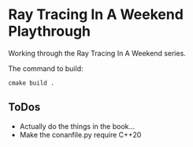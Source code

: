 Ray Tracing In A Weekend Playthrough
====================================

Working through the Ray Tracing In A Weekend series.

The command to build:
```
cmake build .
```

ToDos
-----

 * Actually do the things in the book...
 * Make the conanfile.py require C++20
